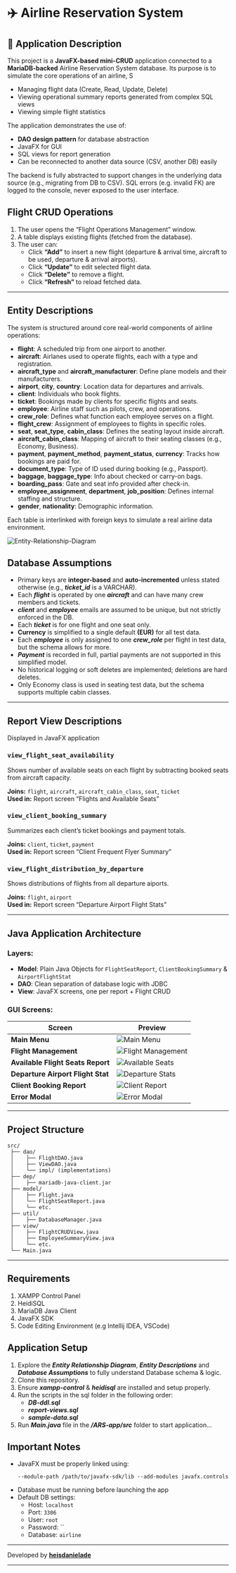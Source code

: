 # ✈️ Airline Reservation System

## 📄 Application Description

This project is a **JavaFX-based mini-CRUD** application connected to a **MariaDB-backed** Airline Reservation
System database. Its purpose is to simulate the core operations of an airline, S

- Managing flight data (Create, Read, Update, Delete)
- Viewing operational summary reports generated from complex SQL views
- Viewing simple flight statistics

The application demonstrates the use of:
- **DAO design pattern** for database abstraction
- JavaFX for GUI
- SQL views for report generation
- Can be reconnected to another data source (CSV, another DB) easily

The backend is fully abstracted to support changes in the underlying data source (e.g., migrating from DB to CSV). SQL errors (e.g. invalid FK) are logged to the console, never exposed to the user interface.

## Flight CRUD Operations
1. The user opens the “Flight Operations Management” window.
2. A table displays existing flights (fetched from the database).
3. The user can:
   - Click **“Add”** to insert a new flight (departure & arrival time, aircraft to be used, departure & arrival airports).
   - Click **“Update”** to edit selected flight data.
   - Click **“Delete”** to remove a flight.
   - Click **“Refresh”** to reload fetched data.

---

## Entity Descriptions

The system is structured around core real-world components of airline operations:

- **flight**: A scheduled trip from one airport to another.
- **aircraft**: Airlanes used to operate flights, each with a type and registration.
- **aircraft_type** and **aircraft_manufacturer**: Define plane models and their manufacturers.
- **airport**, **city**, **country**: Location data for departures and arrivals.
- **client**: Individuals who book flights.
- **ticket**: Bookings made by clients for specific flights and seats.
- **employee**: Airline staff such as pilots, crew, and operations.
- **crew_role**: Defines what function each employee serves on a flight.
- **flight_crew**: Assignment of employees to flights in specific roles.
- **seat**, **seat_type**, **cabin_class**: Defines the seating layout inside aircraft.
- **aircraft_cabin_class**: Mapping of aircraft to their seating classes (e.g., Economy, Business).
- **payment**, **payment_method**, **payment_status**, **currency**: Tracks how bookings are paid for.
- **document_type**: Type of ID used during booking (e.g., Passport).
- **baggage**, **baggage_type**: Info about checked or carry-on bags.
- **boarding_pass**: Gate and seat info provided after check-in.
- **employee_assignment**, **department**, **job_position**: Defines internal staffing and structure.
- **gender**, **nationality**: Demographic information.

Each table is interlinked with foreign keys to simulate a real airline data environment.

![Entity-Relationship-Diagram](./assets/ERD.png)

## Database Assumptions
- Primary keys are **integer-based** and **auto-incremented** unless stated otherwise (e.g., **_ticket_id_** is a VARCHAR).
- Each **_flight_** is operated by one **_aircraft_** and can have many crew members and tickets.
- **_client_** and **_employee_** emails are assumed to be unique, but not strictly enforced in the DB.
- Each **_ticket_** is for one flight and one seat only.
- **Currency** is simplified to a single default **(EUR)** for all test data.
- Each **_employee_** is only assigned to one **_crew_role_** per flight in test data, but the schema allows for more.
- **_Payment_** is recorded in full, partial payments are not supported in this simplified model.
- No historical logging or soft deletes are implemented; deletions are hard deletes.
- Only Economy class is used in seating test data, but the schema supports multiple cabin classes.

---

## Report View Descriptions 

Displayed in JavaFX application

### `view_flight_seat_availability`
Shows number of available seats on each flight by subtracting booked seats from aircraft capacity.

**Joins:** `flight`, `aircraft`, `aircraft_cabin_class`, `seat`, `ticket`  
**Used in:** Report screen “Flights and Available Seats”

### `view_client_booking_summary`
Summarizes each client’s ticket bookings and payment totals.

**Joins:** `client`, `ticket`, `payment`  
**Used in:** Report screen “Client Frequent Flyer Summary”

### `view_flight_distribution_by_departure`
Shows distributions of flights from all departure aiports.

**Joins:** `flight`, `airport`  
**Used in:** Report screen “Departure Airport Flight Stats”

---

## Java Application Architecture

### Layers:
- **Model**: Plain Java Objects for `FlightSeatReport`, `ClientBookingSummary` & `AirportFlightStat`
- **DAO**: Clean separation of database logic with JDBC
- **View**: JavaFX screens, one per report + Flight CRUD

### GUI Screens:

| Screen | Preview |
|--------|---------|
| **Main Menu** | ![Main Menu](./assets/menu.png) |
| **Flight Management** | ![Flight Management](./assets/flight-crud.png) |
| **Available Flight Seats Report** | ![Available Seats](./assets/available-seats.png) |
| **Departure Airport Flight Stat** | ![Departure Stats](./assets/departure-flight-stats.png) |
| **Client Booking Report** | ![Client Report](./assets/client-summary.png) |
| **Error Modal** | ![Error Modal](./assets/error-modal.png) |


---

## Project Structure

```
src/
 ├── dao/
 │    ├── FlightDAO.java
 │    ├── ViewDAO.java
 │    └── impl/ (implementations)
 ├── dep/
 │    ├── mariadb-java-client.jar
 ├── model/
 │    ├── Flight.java
 │    └── FlightSeatReport.java
 │    └── etc.
 ├── util/
 │    ├── DatabaseManager.java
 ├── view/
 │    ├── FlightCRUDView.java
 │    ├── EmployeeSummaryView.java
 │    └── etc.
 └── Main.java
```

---

## Requirements
1. XAMPP Control Panel
2. HeidiSQL
3. MariaDB Java Client
4. JavaFX SDK
5. Code Editing Environment (e.g Intellij IDEA, VSCode)

## Application Setup

1. Explore the **_Entity Relationship Diagram_**, **_Entity Descriptions_** and **_Database Assumptions_** to fully understand Database schema & logic.
2. Clone this repository.
3. Ensure **_xampp-control_** & **_heidisql_** are installed and setup properly.
4. Run the scripts in the sql folder in the following order:
   - **_DB-ddl.sql_**
   - **_report-views.sql_**
   - **_sample-data.sql_**
5. Run **_Main.java_** file in the **_/ARS-app/src_** folder to start application...


## Important Notes

- JavaFX must be properly linked using:
  ```
  --module-path /path/to/javafx-sdk/lib --add-modules javafx.controls
  ```
- Database must be running before launching the app
- Default DB settings:
  - Host: `localhost`
  - Port: `3306`
  - User: `root`
  - Password: ``
  - Database: `airline`

---

Developed by **[heisdanielade](https://www.heisdanielade.xyz/)**

---

